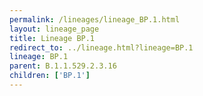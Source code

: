 ```yaml
---
permalink: /lineages/lineage_BP.1.html
layout: lineage_page
title: Lineage BP.1
redirect_to: ../lineage.html?lineage=BP.1
lineage: BP.1
parent: B.1.1.529.2.3.16
children: ['BP.1']
---
```

